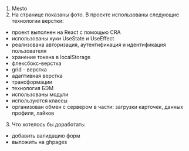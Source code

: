 1. Mesto
2. На странице показаны фото.
   В проекте использованы следующие технологии верстки:

- проект выполнен на React c помощью CRA
- использованы хуки UseState и UseEffect
- реализована авторизация, аутентификация и идентификация пользователя
- хранение токена в localStorage
- флексбокс-верстка
- grid - верстка
- адаптивная верстка
- трансформации
- технология БЭМ
- использованы модули
- используются классы
- организован обмен с сервером в части: загрузки карточек, данных профиля, лайков

3. Что хотелось бы доработать:

- добавить валидацию форм
- выложить на ghpages
